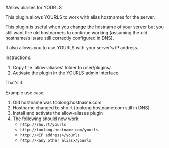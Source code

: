 #Allow aliases for YOURLS

This plugin allows YOURLS to work with alias hostnames for the server.  

This plugin is useful when you change the hostname of your server but you still want the old hostname/s to continue working (assuming the old hostname/s is/are still correctly configured in DNS).

It also allows you to use YOURLS with your server's IP address.

Instructions:

1. Copy the 'allow-aliases' folder to user/plugins/.
2. Activate the plugin in the YOURLS admin interface.

That's it.

Example use case:

1. Old hostname was toolong.hostname.com
2. Hostname changed to sho.rt (toolong.hostname.com still in DNS)
3. Install and activate the allow-aliases plugin
4. The following should now work:
    * `http://sho.rt/yourls`
    * `http://toolong.hostname.com/yourls`
    * `http://<IP address>/yourls`
    * `http://<any other alias>/yourls`
